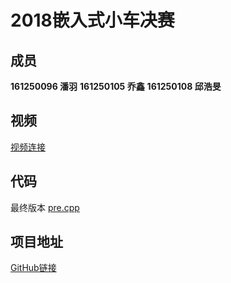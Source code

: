 # 2018嵌入式小车决赛
## 成员
**161250096 潘羽**
**161250105 乔鑫**
**161250108 邱浩旻**

## 视频
[视频连接](final.mp4)

## 代码
最终版本 [pre.cpp](final_test/pre.cpp)

## 项目地址
[GitHub链接](https://github.com/VeteranDriver-NJU/Crazy-Racing-Car)